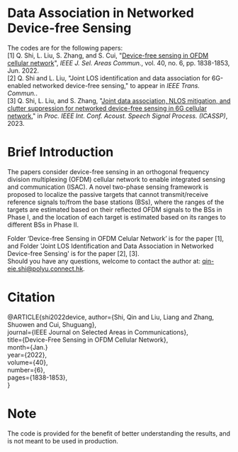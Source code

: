 # Data Association in Networked Device-free Sensing
The codes are for the following papers:\
[1] Q. Shi, L. Liu, S. Zhang, and S. Cui, "[Device-free sensing in OFDM cellular network](https://arxiv.org/abs/2108.09177)", _IEEE J. Sel. Areas Commun._, vol. 40, no. 6, pp. 1838-1853, Jun. 2022.<br>
[2] Q. Shi and L. Liu, "Joint LOS identification and data association for 6G-enabled networked device-free sensing," to appear in _IEEE Trans. Commun._.<br>
[3] Q. Shi, L. Liu, and S. Zhang, "[Joint data association, NLOS mitigation, and clutter suppression for networked device-free sensing in 6G cellular network](https://arxiv.org/abs/2302.08080)," in _Proc. IEEE Int. Conf. Acoust. Speech Signal Process. (ICASSP)_, 2023.
# Brief Introduction
The papers consider device-free sensing in an orthogonal frequency division multiplexing (OFDM) cellular network to enable integrated sensing and communication (ISAC). A novel two-phase sensing framework is proposed to localize the passive targets that cannot transmit/receive reference signals to/from the base stations (BSs), where the ranges of the targets are estimated based on their reflected OFDM signals to the BSs in Phase I, and the location of each target is estimated based on its ranges to different BSs in Phase II. 

Folder ‘Device-free Sensing in OFDM Celular Network’ is for the paper [1], and Folder 'Joint LOS Identification and Data Association in Networked Device-free Sensing' is for the paper [2], [3].\
Should you have any questions, welcome to contact the author at: qin-eie.shi@polyu.connect.hk.

# Citation 
@ARTICLE{shi2022device,
  author={Shi, Qin and Liu, Liang and Zhang, Shuowen and Cui, Shuguang},\
  journal={IEEE Journal on Selected Areas in Communications}, \
  title={Device-Free Sensing in OFDM Cellular Network}, \
  month={Jan.}\
  year={2022},\
  volume={40},\
  number={6},\
  pages={1838-1853},\
  }
# Note
The code is provided for the benefit of better understanding the results, and is not meant to be used in production.
